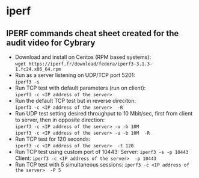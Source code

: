 # iperf
## IPERF commands cheat sheet created for the audit video for Cybrary
- Download and install on Centos (RPM based systems):  
`wget https://iperf.fr/download/fedora/iperf3-3.1.3-1.fc24.x86_64.rpm`
- Run as a server listening on UDP/TCP port 5201:  
`iperf3 -s`
- Run TCP test with default parameters (run on client):  
`iperf3 -c <IP address of the server>`
- Run the default TCP test but in reverse direciton:  
`iperf3 -c <IP address of the server>  -R`
- Run UDP test setting desired throughput to 10 Mbit/sec, first from client to server, then in opposite direction:  
`iperf3 -c <IP address of the server> -u -b 10M`  
`iperf3 -c <IP address of the server> -u -b 10M  -R `  
- Run TCP test for 120 seconds:  
`iperf3 -c <IP address of the server>  -t 120`
- Run TCP test using custom port of 10443:
Server: `iperf3 -s -p 10443`
Client: `iperf3 -c <IP address of the server>  -p 10443`
- Run TCP test with 5 simultaneous sessions:
`iperf3 -c <IP address of the server>  -P 5`


